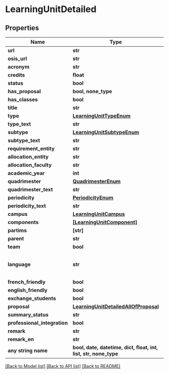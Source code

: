 # LearningUnitDetailed


## Properties
Name | Type | Description | Notes
------------ | ------------- | ------------- | -------------
**url** | **str** |  | [optional] 
**osis_url** | **str** |  | [optional] 
**acronym** | **str** |  | [optional] 
**credits** | **float** |  | [optional] 
**status** | **bool** |  | [optional] 
**has_proposal** | **bool, none_type** |  | [optional] 
**has_classes** | **bool** |  | [optional] 
**title** | **str** |  | [optional] 
**type** | [**LearningUnitTypeEnum**](LearningUnitTypeEnum.md) |  | [optional] 
**type_text** | **str** |  | [optional] 
**subtype** | [**LearningUnitSubtypeEnum**](LearningUnitSubtypeEnum.md) |  | [optional] 
**subtype_text** | **str** |  | [optional] 
**requirement_entity** | **str** |  | [optional] 
**allocation_entity** | **str** |  | [optional] 
**allocation_faculty** | **str** |  | [optional] 
**academic_year** | **int** |  | [optional] 
**quadrimester** | [**QuadrimesterEnum**](QuadrimesterEnum.md) |  | [optional] 
**quadrimester_text** | **str** |  | [optional] 
**periodicity** | [**PeriodicityEnum**](PeriodicityEnum.md) |  | [optional] 
**periodicity_text** | **str** |  | [optional] 
**campus** | [**LearningUnitCampus**](LearningUnitCampus.md) |  | [optional] 
**components** | [**[LearningUnitComponent]**](LearningUnitComponent.md) |  | [optional] 
**partims** | **[str]** |  | [optional] 
**parent** | **str** |  | [optional] 
**team** | **bool** |  | [optional] 
**language** | **str** | The language code according to ISO 639-1 specification (https://en.wikipedia.org/wiki/List_of_ISO_639-1_codes)  | [optional] 
**french_friendly** | **bool** |  | [optional] 
**english_friendly** | **bool** |  | [optional] 
**exchange_students** | **bool** |  | [optional] 
**proposal** | [**LearningUnitDetailedAllOfProposal**](LearningUnitDetailedAllOfProposal.md) |  | [optional] 
**summary_status** | **str** |  | [optional] 
**professional_integration** | **bool** |  | [optional] 
**remark** | **str** |  | [optional] 
**remark_en** | **str** |  | [optional] 
**any string name** | **bool, date, datetime, dict, float, int, list, str, none_type** | any string name can be used but the value must be the correct type | [optional]

[[Back to Model list]](../README.md#documentation-for-models) [[Back to API list]](../README.md#documentation-for-api-endpoints) [[Back to README]](../README.md)


